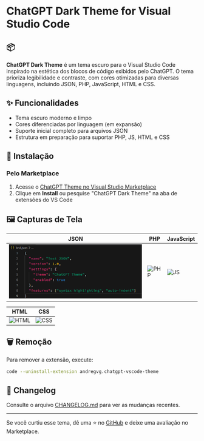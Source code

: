 # ChatGPT Dark Theme for Visual Studio Code

## 📦
**ChatGPT Dark Theme** é um tema escuro para o Visual Studio Code inspirado na estética dos blocos de código exibidos pelo ChatGPT. O tema prioriza legibilidade e contraste, com cores otimizadas para diversas linguagens, incluindo JSON, PHP, JavaScript, HTML e CSS.

## ✨ Funcionalidades
- Tema escuro moderno e limpo
- Cores diferenciadas por linguagem (em expansão)
- Suporte inicial completo para arquivos JSON
- Estrutura em preparação para suportar PHP, JS, HTML e CSS

## 🚀 Instalação

### Pelo Marketplace

1. Acesse o [ChatGPT Theme no Visual Studio Marketplace](https://marketplace.visualstudio.com/items?itemName=andregvg.chatgpt-vscode-theme)
2. Clique em **Install** ou pesquise "ChatGPT Dark Theme" na aba de extensões do VS Code

## 🖼️ Capturas de Tela

| JSON | PHP | JavaScript |
|------|-----|------------|
| ![JSON](images/json.png) | ![PHP](screenshots/php.png) | ![JS](screenshots/javascript.png) |

| HTML | CSS |
|------|-----|
| ![HTML](screenshots/html.png) | ![CSS](screenshots/css.png) |

## 🗑️ Remoção

Para remover a extensão, execute:
```bash
code --uninstall-extension andregvg.chatgpt-vscode-theme
```

## 📄 Changelog

Consulte o arquivo [CHANGELOG.md](./CHANGELOG.md) para ver as mudanças recentes.

---

Se você curtiu esse tema, dê uma ⭐ no [GitHub](https://github.com/andregvg/chatgpt-vscode-theme) e deixe uma avaliação no Marketplace.

